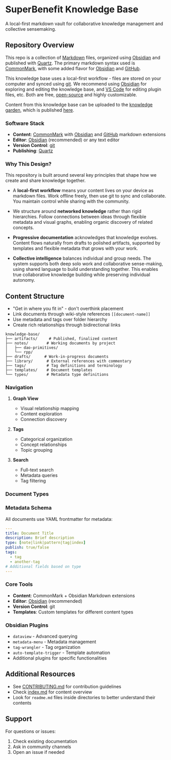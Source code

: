 # SuperBenefit Knowledge Base

A local-first markdown vault for collaborative knowledge management and collective sensemaking.

## Repository Overview

This repo is a collection of [Markdown](https://www.markdownguide.org/) files, organized using [Obsidian](https://obsidian.md/) and published with [Quartz](https://quartz.jzhao.xyz/). The primary markdown syntax used is [CommonMark](https://commonmark.org/), with some added flavor for [Obsidian](https://help.obsidian.md/Editing+and+formatting/Obsidian+Flavored+Markdown) and [GitHub](https://help.obsidian.md/Editing+and+formatting/Obsidian+Flavored+Markdown).

This knowledge base uses a local-first workflow - files are stored on your computer and synced using [git](https://www.atlassian.com/git/tutorials/what-is-git). We recommend using [Obsidian](https://obsidian.md/) for exploring and editing the knowledge base, and [VS Code](https://code.visualstudio.com/) for editing plugin files, etc. Both are free, [open-source](https://en.wikipedia.org/wiki/Open_source) and highly customizable.

Content from this knowledge base can be uploaded to the [knowledge garden](https://github.com/superbenefit/knowledge-garden), which is published [here](https://knowledge.superbenefit.org).

### Software Stack

- **Content**: [CommonMark](https://commonmark.org/) with [Obsidian](https://help.obsidian.md/Editing+and+formatting/Obsidian+Flavored+Markdown) and [GitHub](https://docs.github.com/en/get-started/writing-on-github/getting-started-with-writing-and-formatting-on-github/basic-writing-and-formatting-syntax) markdown extensions
- **Editor**: [Obsidian](https://obsidian.md/) (recommended) or any text editor
- **Version Control**: [git](https://www.atlassian.com/git/tutorials/what-is-git)
- **Publishing**: [Quartz](https://quartz.jzhao.xyz/)

### Why This Design?

This repository is built around several key principles that shape how we create and share knowledge together.

- A **local-first workflow** means your content lives on your device as markdown files. Work offline freely, then use git to sync and collaborate. You maintain control while sharing with the community.

- We structure around **networked knowledge** rather than rigid hierarchies. Follow connections between ideas through flexible metadata and visual graphs, enabling organic discovery of related concepts.

- **Progressive documentation** acknowledges that knowledge evolves. Content flows naturally from drafts to polished artifacts, supported by templates and flexible metadata that grows with your work.

- **Collective intelligence** balances individual and group needs. The system supports both deep solo work and collaborative sense-making, using shared language to build understanding together. This enables true collaborative knowledge building while preserving individual autonomy.

## Content Structure

- "Get in where you fit in" - don't overthink placement
- Link documents through wiki-style references `[[document-name]]`
- Use metadata and tags over folder hierarchy
- Create rich relationships through bidirectional links

```
knowledge-base/
├── artifacts/     # Published, finalized content
├── notes/        # Working documents by project
│   ├── dao-primitives/
│   └── rpp/
├── drafts/      # Work-in-progress documents
├── library/      # External references with commentary
├── tags/         # Tag definitions and terminology
├── templates/    # Document templates
└── types/        # Metadata type definitions
```

### Navigation

1. **Graph View**
   - Visual relationship mapping
   - Content exploration
   - Connection discovery

2. **Tags**
   - Categorical organization
   - Concept relationships
   - Topic grouping

3. **Search**
   - Full-text search
   - Metadata queries
   - Tag filtering


### Document Types

<!-- Add overview and link to types readme -->

### Metadata Schema

All documents use YAML frontmatter for metadata:

```yaml
---
title: Document Title
description: Brief description
type: [note|link|pattern|tag|index]
publish: true/false
tags:
  - tag
  - another-tag
# Additional fields based on type
---
```

### Core Tools
- **Content**: CommonMark + Obsidian Markdown extensions
- **Editor**: [Obsidian](https://obsidian.md/) (recommended)
- **Version Control**: git
- **Templates**: Custom templates for different content types

### Obsidian Plugins
- `dataview` - Advanced querying
- `metadata-menu` - Metadata management
- `tag-wrangler` - Tag organization
- `auto-template-trigger` - Template automation
- Additional plugins for specific functionalities

## Additional Resources

- See [CONTRIBUTING.md](CONTRIBUTING.md) for contribution guidelines
- Check [index.md](index.md) for content overview
- Look for `readme.md` files inside directories to better understand their contents

## Support

For questions or issues:
1. Check existing documentation
2. Ask in community channels
3. Open an issue if needed